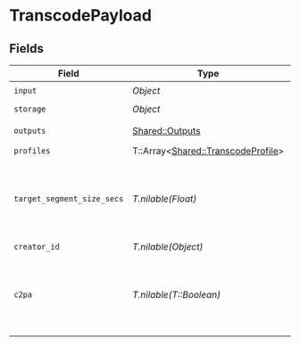 # TranscodePayload


## Fields

| Field                                                                         | Type                                                                          | Required                                                                      | Description                                                                   |
| ----------------------------------------------------------------------------- | ----------------------------------------------------------------------------- | ----------------------------------------------------------------------------- | ----------------------------------------------------------------------------- |
| `input`                                                                       | *Object*                                                                      | :heavy_check_mark:                                                            | N/A                                                                           |
| `storage`                                                                     | *Object*                                                                      | :heavy_check_mark:                                                            | N/A                                                                           |
| `outputs`                                                                     | [Shared::Outputs](../../models/shared/outputs.md)                             | :heavy_check_mark:                                                            | Output formats                                                                |
| `profiles`                                                                    | T::Array<[Shared::TranscodeProfile](../../models/shared/transcodeprofile.md)> | :heavy_minus_sign:                                                            | N/A                                                                           |
| `target_segment_size_secs`                                                    | *T.nilable(Float)*                                                            | :heavy_minus_sign:                                                            | How many seconds the duration of each output segment should be                |
| `creator_id`                                                                  | *T.nilable(Object)*                                                           | :heavy_minus_sign:                                                            | N/A                                                                           |
| `c2pa`                                                                        | *T.nilable(T::Boolean)*                                                       | :heavy_minus_sign:                                                            | Decides if the output video should include C2PA signature                     |